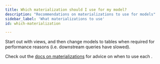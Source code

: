 ```yaml
---
title: Which materialization should I use for my model?
description: "Recommendations on materializations to use for models"
sidebar_label: 'What materializations to use'
id: which-materialization

---
```

Start out with <Term id="view">views</Term>, and then change models to tables when required for performance reasons (i.e. downstream queries have slowed).

Check out the [docs on materializations](/docs/build/materializations) for advice on when to use each <Term id="materialization" />.
